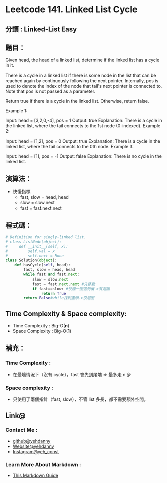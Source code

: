 # Leetcode  141. Linked List Cycle

## 分類 : Linked-List Easy

## 題目：
Given head, the head of a linked list, determine if the linked list has a cycle in it.

There is a cycle in a linked list if there is some node in the list that can be reached again by continuously following the next pointer. Internally, pos is used to denote the index of the node that tail's next pointer is connected to. Note that pos is not passed as a parameter.

Return true if there is a cycle in the linked list. Otherwise, return false.

Example 1:

Input: head = [3,2,0,-4], pos = 1
Output: true
Explanation: There is a cycle in the linked list, where the tail connects to the 1st node (0-indexed).
Example 2:

Input: head = [1,2], pos = 0
Output: true
Explanation: There is a cycle in the linked list, where the tail connects to the 0th node.
Example 3:

Input: head = [1], pos = -1
Output: false
Explanation: There is no cycle in the linked list.

## 演算法：
- 快慢指標
  - fast, slow = head, head
  - slow = slow.next
  - fast = fast.next.next
## 程式碼：
```python
# Definition for singly-linked list.
# class ListNode(object):
#     def __init__(self, x):
#         self.val = x
#         self.next = None
class Solution(object):
    def hasCycle(self, head):
        fast, slow = head, head
        while fast and fast.next:            
            slow = slow.next
            fast = fast.next.next #先移動
            if fast==slow: #快繞一圈追到慢->有迴圈
                return True
        return False#while找到盡頭->沒迴圈
```
## Time Complexity & Space complexity:
- Time Complexity   :   Big-O(__n__)
- Space Complexity   :  Big-O(__1__)

## 補充：
### Time Complexity :
- 在最壞情況下（沒有 cycle），fast 會先到尾端 ⇒ 最多走 n 步
### Space complexity :
- 只使用了兩個指針（fast, slow），不管 list 多長，都不需要額外空間。

## Link@
### Contact Me : 
- [github@yehdanny](https://github.com/yehdanny)
- [Website@yehdanny](https://yehdanny.github.io/mypage/html/index.html)
- [Instagram@yeh_const](https://www.instagram.com/yeh_const?igsh=MTVlNTl2eGVkeWI2MA%3D%3D&utm_source=qr)
### Learn More About Markdown :
- [This Markdown Guide](https://www.markdownguide.org/)
